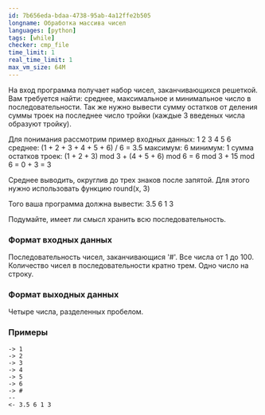 ```yaml
---
id: 7b656eda-bdaa-4738-95ab-4a12ffe2b505
longname: Обработка массива чисел
languages: [python]
tags: [while]
checker: cmp_file
time_limit: 1
real_time_limit: 1
max_vm_size: 64M
---
```


На вход программа получает набор чисел, заканчивающихся решеткой.
Вам требуется найти: среднее, максимальное и минимальное число в последовательности.
Так же нужно вывести cумму остатков от деления суммы троек на последнее число тройки (каждые 3 введеных числа образуют тройку). 

Для понимания рассмотрим пример входных данных:
1 2 3 4 5 6
среднее: (1 + 2 + 3 + 4 + 5 + 6) / 6 = 3.5
максимум: 6
минимум: 1
сумма остатков троек: (1 + 2 + 3) mod 3  + (4 + 5 + 6) mod 6 = 6 mod 3 + 15 mod 6 = 0 + 3 = 3

Среднее выводить, округлив до трех знаков после запятой. Для этого нужно использовать функцию round(x, 3)

Того ваша программа должна вывести:
3.5 6 1 3

Подумайте, имеет ли смысл хранить всю последовательность.

### Формат входных данных

Последовательность чисел, заканчивающися '#'. Все числа от 1 до 100. Количество чисел в последовательности кратно трем.
Одно число на строку.

### Формат выходных данных

Четыре числа, разделенных пробелом.

### Примеры

```
-> 1
-> 2
-> 3
-> 4
-> 5
-> 6
-> #
--
<- 3.5 6 1 3
```
